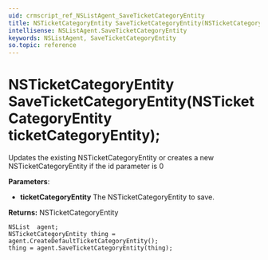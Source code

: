```yaml
---
uid: crmscript_ref_NSListAgent_SaveTicketCategoryEntity
title: NSTicketCategoryEntity SaveTicketCategoryEntity(NSTicketCategoryEntity ticketCategoryEntity);
intellisense: NSListAgent.SaveTicketCategoryEntity
keywords: NSListAgent, SaveTicketCategoryEntity
so.topic: reference
---
```


# NSTicketCategoryEntity SaveTicketCategoryEntity(NSTicketCategoryEntity ticketCategoryEntity);

Updates the existing NSTicketCategoryEntity or creates a new NSTicketCategoryEntity if the id parameter is 0

**Parameters**:
 - **ticketCategoryEntity** The NSTicketCategoryEntity to save.

**Returns:** NSTicketCategoryEntity

```crmscript
NSList  agent;
NSTicketCategoryEntity thing = agent.CreateDefaultTicketCategoryEntity();
thing = agent.SaveTicketCategoryEntity(thing);
```

